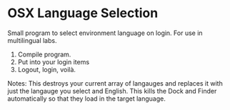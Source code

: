 OSX Language Selection 
=====================

Small program to select environment language on login. For use in multilingual labs.

1. Compile program.
2. Put into your login items
3. Logout, login, voilà.

Notes: 
This destroys your current array of langauges and replaces it with just the langauge you select and English. 
This kills the Dock and Finder automatically so that they load in the target language. 


